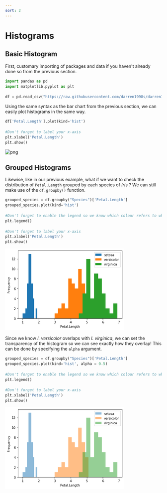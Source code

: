 ```yaml
---
sort: 2
---
```


# Histograms

## Basic Histogram

First, customary importing of packages and data if you haven't already done so from the previous section.


```python
import pandas as pd
import matplotlib.pyplot as plt

df = pd.read_csv("https://raw.githubusercontent.com/darren1998s/darren1998s.github.io/main/iris.csv")
```

Using the same syntax as the bar chart from the previous section, we can easily plot histograms in the same way.


```python
df['Petal.Length'].plot(kind='hist')

#Don't forget to label your x-axis
plt.xlabel('Petal.Length')
plt.show()
```


    
![png](output_3_0.png)
    


## Grouped Histograms

Likewise, like in our previous example, what if we want to check the distribution of `Petal.Length` grouped by each species of _Iris_ ? We can still make use of the `df.groupby()` function.


```python
grouped_species = df.groupby("Species")['Petal.Length']
grouped_species.plot(kind='hist')

#Don't forget to enable the legend so we know which colour refers to which species!
plt.legend()

#Don't forget to label your x-axis
plt.xlabel('Petal.Length')
plt.show()
```


    
![png](https://raw.githubusercontent.com/darren1998s/darren1998s.github.io/main/assets/images/tfi/pandas/exploratory/output_6_0.png)
    


Since we know _I. versicolor_ overlaps with _I. virginica_, we can set the transparency of the histogram so we can see exactly how they overlap! This can be done by specifying the `alpha` argument.


```python
grouped_species = df.groupby("Species")['Petal.Length']
grouped_species.plot(kind='hist', alpha = 0.5)

#Don't forget to enable the legend so we know which colour refers to which species!
plt.legend()

#Don't forget to label your x-axis
plt.xlabel('Petal.Length')
plt.show()
```


    
![png](https://raw.githubusercontent.com/darren1998s/darren1998s.github.io/main/assets/images/tfi/pandas/exploratory/output_8_0.png)
    

